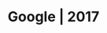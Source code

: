 ---
title: Google | 2017
categories:  #文章分类目录 可以省略
- Google
tags: #文章标签 可以省略
- Google
- #YouTube
---